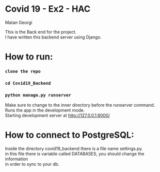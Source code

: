 # Covid 19 - Ex2 - HAC
Matan Georgi

This is the Back end for the project.\
I have written this backend server using Django.

# How to run:
### `clone the repo`
### `cd Covid19_Backend`
### `python manage.py runserver`

Make sure to change to the inner directory before the runserver command.\
Runs the app in the development mode.\
Starting development server at http://127.0.0.1:8000/


# How to connect to PostgreSQL:
Inside the directory covid19_backend there is a file name settings.py.\
in this file there is variable called DATABASES, you should change the information\
in order to sync to your db.
